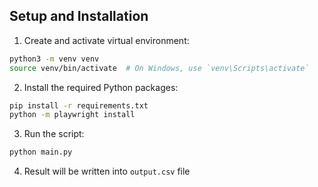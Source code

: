 ## Setup and Installation

1. Create and activate virtual environment:
```bash
python3 -m venv venv
source venv/bin/activate  # On Windows, use `venv\Scripts\activate`
```
2. Install the required Python packages:

```bash
pip install -r requirements.txt
python -m playwright install
```
3. Run the script:
```bash
python main.py
```
4. Result will be written into `output.csv` file